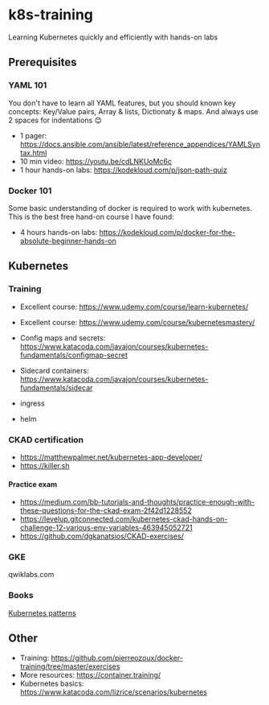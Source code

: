 # k8s-training

Learning Kubernetes quickly and efficiently with hands-on labs

## Prerequisites 
### YAML 101
You don't have to learn all YAML features, but you should known key concepts: Key/Value pairs, Array & lists, Dictionaty & maps. And always use 2 spaces for indentations 😊
* 1 pager: https://docs.ansible.com/ansible/latest/reference_appendices/YAMLSyntax.html
* 10 min video: https://youtu.be/cdLNKUoMc6c
* 1 hour hands-on labs: https://kodekloud.com/p/json-path-quiz

### Docker 101
Some basic understanding of docker is required to work with kubernetes. This is the best free hand-on course I have found:
* 4 hours hands-on labs: https://kodekloud.com/p/docker-for-the-absolute-beginner-hands-on

## Kubernetes

### Training
* Excellent course: https://www.udemy.com/course/learn-kubernetes/
* Excellent course: https://www.udemy.com/course/kubernetesmastery/

* Config maps and secrets: https://www.katacoda.com/javajon/courses/kubernetes-fundamentals/configmap-secret
* Sidecard containers: https://www.katacoda.com/javajon/courses/kubernetes-fundamentals/sidecar
* ingress
* helm

### CKAD certification
* https://matthewpalmer.net/kubernetes-app-developer/
* https://killer.sh

#### Practice exam
* https://medium.com/bb-tutorials-and-thoughts/practice-enough-with-these-questions-for-the-ckad-exam-2f42d1228552
* https://levelup.gitconnected.com/kubernetes-ckad-hands-on-challenge-12-various-env-variables-463945052721
* https://github.com/dgkanatsios/CKAD-exercises/

### GKE
qwiklabs.com

### Books
[Kubernetes patterns](cm-oreilly-kubernetes-patterns.pdf)

## Other
* Training: https://github.com/pierreozoux/docker-training/tree/master/exercises
* More resources: https://container.training/
* Kubernetes basics: https://www.katacoda.com/lizrice/scenarios/kubernetes

